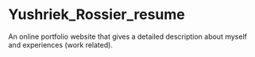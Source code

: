 # Yushriek_Rossier_resume

An online portfolio website that gives a detailed description about myself and experiences (work related).
